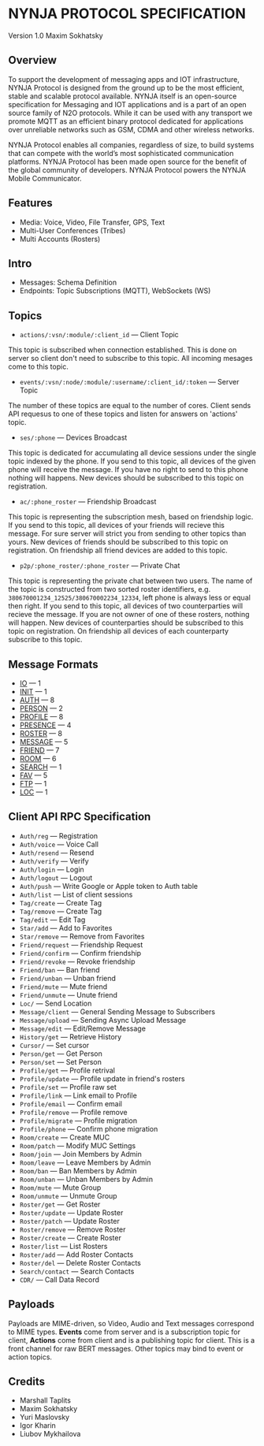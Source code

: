 NYNJA PROTOCOL SPECIFICATION
============================

Version 1.0 Maxim Sokhatsky

Overview
--------

To support the development of messaging apps and IOT infrastructure,
NYNJA Protocol is designed from the ground up to be the most efficient,
stable and scalable protocol available.  NYNJA itself is an open-source
specification for Messaging and IOT applications and is a part of an
open source family of N2O protocols. While it can be used with any
transport we promote MQTT as an efficient binary protocol dedicated
for applications over unreliable networks such as GSM, CDMA and other
wireless networks.

NYNJA Protocol enables all companies, regardless of size, to build
systems that can compete with the world’s most sophisticated
communication platforms. NYNJA Protocol has been made open source
for the benefit of the global community of developers. NYNJA Protocol
powers the NYNJA Mobile Communicator.

Features
--------

* Media: Voice, Video, File Transfer, GPS, Text
* Multi-User Conferences (Tribes)
* Multi Accounts (Rosters)

Intro
-----

* Messages: Schema Definition
* Endpoints: Topic Subscriptions (MQTT), WebSockets (WS)

Topics
------

* `actions/:vsn/:module/:client_id` — Client Topic

This topic is subscribed when connection established. This is done on server so client don't need to subscribe to this topic. All incoming mesages come to this topic.

* `events/:vsn/:node/:module/:username/:client_id/:token` — Server Topic

The number of these topics are equal to the number of cores. Client sends API requesus to one of these topics and listen for answers on 'actions' topic.

* `ses/:phone` — Devices Broadcast

This topic is dedicated for accumulating all device sessions under the single topic indexed by the phone. If you send to this topic, all devices of the given phone will receive the message. If you have no right to send to this phone nothing will happens. New devices should be subscribed to this topic on registration.

* `ac/:phone_roster` — Friendship Broadcast

This topic is representing the subscription mesh, based on friendship logic. If you send to this topic, all devices of your friends will recieve this message. For sure server will strict you from sending to other topics than yours. New devices of friends should be subscribed to this topic on registration. On friendship all friend devices are added to this topic.

* `p2p/:phone_roster/:phone_roster` — Private Chat

This topic is representing the private chat between two users. The name of the topic is constructed from two sorted roster identifiers, e.g. `380670001234_12525/380670002234_12334`, left phone is always less or equal then right. If you send to this topic, all devices of two counterparties will recieve the message. If you are not owner of one of these rosters, nothing will happen. New devices of counterparties should be subscribed to this topic on registration. On friendship all devices of each counterparty subscribe to this topic.

Message Formats
---------------

* [IO](https://github.com/NYNJA-MC/protocol/blob/master/v1/IO.md) — 1
* [INIT](https://github.com/NYNJA-MC/protocol/blob/master/v1/INIT.md) — 1
* [AUTH](https://github.com/NYNJA-MC/protocol/blob/master/v1/AUTH.md) — 8
* [PERSON](https://github.com/NYNJA-MC/protocol/blob/master/v1/PERSON.md) — 2
* [PROFILE](https://github.com/NYNJA-MC/protocol/blob/master/v1/PROFILE.md) — 8
* [PRESENCE](https://github.com/NYNJA-MC/protocol/blob/master/v1/PRESENCE.md) — 4
* [ROSTER](https://github.com/NYNJA-MC/protocol/blob/master/v1/ROSTER.md) — 8
* [MESSAGE](https://github.com/NYNJA-MC/protocol/blob/master/v1/MESSAGE.md) — 5
* [FRIEND](https://github.com/NYNJA-MC/protocol/blob/master/v1/FRIEND.md) — 7
* [ROOM](https://github.com/NYNJA-MC/protocol/blob/master/v1/ROOM.md) — 6
* [SEARCH](https://github.com/NYNJA-MC/protocol/blob/master/v1/SEARCH.md) — 1
* [FAV](https://github.com/NYNJA-MC/protocol/blob/master/v1/FAV.md) — 5
* [FTP](https://github.com/NYNJA-MC/protocol/blob/master/v1/FTP.md) — 1
* [LOC](https://github.com/NYNJA-MC/protocol/blob/master/v1/LOC.md) — 1

Client API RPC Specification
----------------------------

* `Auth/reg` — Registration
* `Auth/voice` — Voice Call
* `Auth/resend` — Resend
* `Auth/verify` — Verify
* `Auth/login` — Login
* `Auth/logout` — Logout
* `Auth/push` — Write Google or Apple token to Auth table
* `Auth/list` — List of client sessions
* `Tag/create` — Create Tag
* `Tag/remove` — Create Tag
* `Tag/edit` — Edit Tag
* `Star/add` — Add to Favorites
* `Star/remove` — Remove from Favorites
* `Friend/request` — Friendship Request
* `Friend/confirm` — Confirm friendship
* `Friend/revoke` — Revoke friendship
* `Friend/ban` — Ban friend
* `Friend/unban` — Unban friend
* `Friend/mute` — Mute friend
* `Friend/unmute` — Unute friend
* `Loc/` — Send Location
* `Message/client` — General Sending Message to Subscribers
* `Message/upload` — Sending Async Upload Message
* `Message/edit` — Edit/Remove Message
* `History/get` — Retrieve History
* `Cursor/` — Set cursor
* `Person/get` — Get Person
* `Person/set` — Set Person
* `Profile/get` — Profile retrival
* `Profile/update` — Profile update in friend's rosters
* `Profile/set` — Profile raw set
* `Profile/link` — Link email to Profile
* `Profile/email` — Confirm email
* `Profile/remove` — Profile remove
* `Profile/migrate` — Profile migration
* `Profile/phone` — Confirm phone migration
* `Room/create` — Create MUC
* `Room/patch` — Modify MUC Settings
* `Room/join` — Join Members by Admin
* `Room/leave` — Leave Members by Admin
* `Room/ban` — Ban Members by Admin
* `Room/unban` — Unban Members by Admin
* `Room/mute` — Mute Group
* `Room/unmute` — Unmute Group
* `Roster/get` — Get Roster
* `Roster/update` — Update Roster
* `Roster/patch` — Update Roster
* `Roster/remove` — Remove Roster
* `Roster/create` — Create Roster
* `Roster/list` — List Rosters
* `Roster/add` — Add Roster Contacts
* `Roster/del` — Delete Roster Contacts
* `Search/contact` — Search Contacts
* `CDR/` — Call Data Record

Payloads
--------

Payloads are MIME-driven, so Video, Audio and Text messages correspond to MIME types.
**Events** come from server and is a subscription topic for client,
**Actions** come from client and is a publishing topic for client.
This is a front channel for raw BERT messages.
Other topics may bind to event or action topics.

Credits
-------

* Marshall Taplits
* Maxim Sokhatsky
* Yuri Maslovsky
* Igor Kharin
* Liubov Mykhailova
